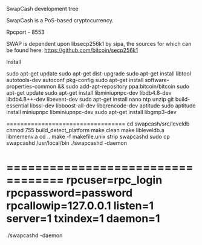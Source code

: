 
SwapCash development tree

SwapCash is a PoS-based cryptocurrency.

Rpcport - 8553

SWAP is dependent upon libsecp256k1 by sipa, the sources for which can be found here:
https://github.com/bitcoin/secp256k1

Install

sudo apt-get update
sudo apt-get dist-upgrade
sudo apt-get install libtool autotools-dev autoconf pkg-config 
sudo apt-get install software-properties-common && sudo add-apt-repository ppa:bitcoin/bitcoin 
sudo apt-get update 
sudo apt-get install libminiupnpc-dev libdb4.8-dev libdb4.8++-dev libevent-dev
sudo apt-get install nano ntp unzip git build-essential libssl-dev libboost-all-dev libqrencode-dev aptitude
sudo aptitude install miniupnpc libminiupnpc-dev
sudo apt-get install libgmp3-dev

==================================
cd swapcash/src/leveldb
chmod 755 build_detect_platform
make clean
make libleveldb.a libmemenv.a
cd ..
make -f makefile.unix
strip swapcashd
sudo cp swapcashd /usr/local/bin
./swapcashd -daemon

==================================
rpcuser=rpc_login
rpcpassword=password
rpcallowip=127.0.0.1
listen=1
server=1
txindex=1
daemon=1
==================================

./swapcashd -daemon
